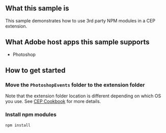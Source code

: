 ## What this sample is
This sample demonstrates how to use 3rd party NPM modules in a CEP extension.

## What Adobe host apps this sample supports
- Photoshop

## How to get started
### Move the `PhotoshopEvents` folder to the extension folder
Note that the extension folder location is different depending on which OS you use. See [CEP Cookbook](https://github.com/Adobe-CEP/CEP-Resources/blob/master/CEP_8.x/Documentation/CEP%208.0%20HTML%20Extension%20Cookbook.md#extension-folders) for more details.

### Install npm modules
```
npm install
```